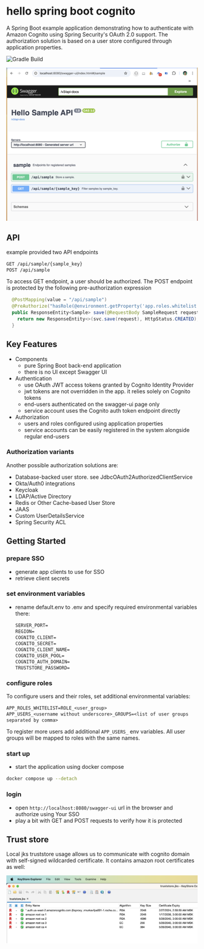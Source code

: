 # hello spring boot cognito

A Spring Boot example application demonstrating how to authenticate with Amazon Cognito using Spring Security's OAuth 2.0 support. The authorization solution is based on a user store configured through application properties.

![Gradle Build](https://github.com/webcane/hello-spring-boot-cognito/workflows/Gradle%20Build/badge.svg)

![swagger-ui](etc/swagger-ui.png)

## API
example provided two API endpoints
```
GET /api/sample/{sample_key}
POST /api/sample
```
To access GET endpoint, a user should be authorized. The POST endpoint is protected by the following pre-authorization expression 

```java
  @PostMapping(value = "/api/sample")
  @PreAuthorize("hasRole(@environment.getProperty('app.roles.whitelist'))")
  public ResponseEntity<Sample> save(@RequestBody SampleRequest request) {
    return new ResponseEntity<>(svc.save(request), HttpStatus.CREATED);
  }
```

## Key Features

- Components
  - pure Spring Boot back-end application
  - there is no UI except Swagger UI
- Authentication
  - use OAuth JWT access tokens granted by Cognito Identity Provider
  - jwt tokens are not overridden in the app. it relies solely on Cognito tokens
  - end-users authenticated on the swagger-ui page only
  - service account uses the Cognito auth token endpoint directly
- Authorization
  - users and roles configured using application properties
  - service accounts can be easily registered in the system alongside regular end-users

### Authorization variants

Another possible authorization solutions are:
  - Database-backed user store. see JdbcOAuth2AuthorizedClientService 
  - Okta/Auth0 integrations
  - Keycloak
  - LDAP/Active Directory
  - Redis or Other Cache-based User Store
  - JAAS
  - Custom UserDetailsService
  - Spring Security ACL

## Getting Started

### prepare SSO

* generate app clients to use for SSO
* retrieve client secrets

### set environment variables
* rename default.env to .env and specify required environmental variables there:
    ```
    SERVER_PORT=
    REGION= 
    COGNITO_CLIENT=
    COGNITO_SECRET=  
    COGNITO_CLIENT_NAME=
    COGNITO_USER_POOL=
    COGNITO_AUTH_DOMAIN=
    TRUSTSTORE_PASSWORD=
    ```
  
### configure roles
To configure users and their roles, set additional environmental variables:
```
APP_ROLES_WHITELIST=ROLE_<user_group>
APP_USERS_<username without underscore>_GROUPS=<list of user groups separated by comma>
```
To register more users add additional `APP_USERS_` env variables. All user groups will be mapped to roles with the same names.

### start up
* start the application using docker compose
```bash
docker compose up --detach
```

### login
* open `http://localhost:8080/swagger-ui` url in the browser and authorize using Your SSO
* play a bit with GET and POST requests to verify how it is protected

## Trust store

Local jks truststore usage allows us to communicate with cognito domain with self-signed wildcarded certificate. It contains amazon root certificates as well:

![cognito certificate truststore](etc/truststore.png)





